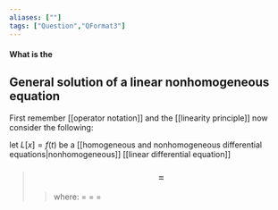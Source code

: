```yaml
---
aliases: [""]
tags: ["Question","QFormat3"]
---
```


#### What is the
## General solution of a linear nonhomogeneous equation

First remember [[operator notation]] and the [[linearity principle]] now consider the following:

let $L[x] = f(t)$ be a [[homogeneous and nonhomogeneous differential equations|nonhomogeneous]] [[linear differential equation]]

> ### $$  = $$ 
>> where:
>> $=$ 
>> $=$
>> $=$
